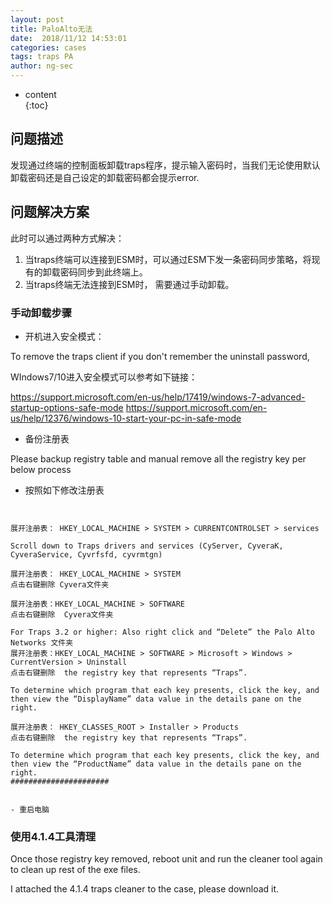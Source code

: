 ```yaml
---
layout: post  
title: PaloAlto无法
date:  2018/11/12 14:53:01
categories: cases
tags: traps PA
author: ng-sec  
---
```


* content  
{:toc}

## 问题描述
发现通过终端的控制面板卸载traps程序，提示输入密码时，当我们无论使用默认卸载密码还是自己设定的卸载密码都会提示error.


## 问题解决方案

此时可以通过两种方式解决：

1) 当traps终端可以连接到ESM时，可以通过ESM下发一条密码同步策略，将现有的卸载密码同步到此终端上。
2) 当traps终端无法连接到ESM时， 需要通过手动卸载。

### 手动卸载步骤

- 开机进入安全模式：

To remove the traps client if you don't remember the uninstall password,

WIndows7/10进入安全模式可以参考如下链接：

https://support.microsoft.com/en-us/help/17419/windows-7-advanced-startup-options-safe-mode
https://support.microsoft.com/en-us/help/12376/windows-10-start-your-pc-in-safe-mode

 - 备份注册表
 
Please backup registry table and manual remove all the registry key per below process
- 按照如下修改注册表

``` shell


展开注册表： HKEY_LOCAL_MACHINE > SYSTEM > CURRENTCONTROLSET > services

Scroll down to Traps drivers and services (CyServer, CyveraK, CyveraService, Cyvrfsfd, cyvrmtgn)

展开注册表： HKEY_LOCAL_MACHINE > SYSTEM
点击右键删除 Cyvera文件夹

展开注册表：HKEY_LOCAL_MACHINE > SOFTWARE
点击右键删除  Cyvera文件夹

For Traps 3.2 or higher: Also right click and “Delete” the Palo Alto Networks 文件夹
展开注册表：HKEY_LOCAL_MACHINE > SOFTWARE > Microsoft > Windows > CurrentVersion > Uninstall
点击右键删除  the registry key that represents “Traps”. 

To determine which program that each key presents, click the key, and then view the “DisplayName” data value in the details pane on the right.

展开注册表： HKEY_CLASSES_ROOT > Installer > Products
点击右键删除  the registry key that represents “Traps”.

To determine which program that each key presents, click the key, and then view the “ProductName” data value in the details pane on the right.
######################


- 重启电脑

```
### 使用4.1.4工具清理

Once those registry key removed, reboot unit and run the cleaner tool again to clean up rest of the exe files.

I attached the 4.1.4 traps cleaner to the case, please download it.